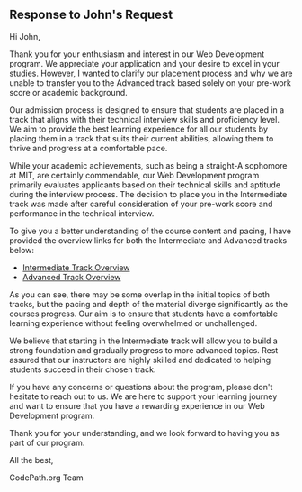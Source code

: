 ## Response to John's Request

Hi John,

Thank you for your enthusiasm and interest in our Web Development program. We appreciate your application and your desire to excel in your studies. However, I wanted to clarify our placement process and why we are unable to transfer you to the Advanced track based solely on your pre-work score or academic background.

Our admission process is designed to ensure that students are placed in a track that aligns with their technical interview skills and proficiency level. We aim to provide the best learning experience for all our students by placing them in a track that suits their current abilities, allowing them to thrive and progress at a comfortable pace.

While your academic achievements, such as being a straight-A sophomore at MIT, are certainly commendable, our Web Development program primarily evaluates applicants based on their technical skills and aptitude during the interview process. The decision to place you in the Intermediate track was made after careful consideration of your pre-work score and performance in the technical interview.

To give you a better understanding of the course content and pacing, I have provided the overview links for both the Intermediate and Advanced tracks below:

- [Intermediate Track Overview](https://courses.codepath.org/snippets/web102/syllabus)
- [Advanced Track Overview](https://courses.codepath.org/snippets/web103/syllabus)

As you can see, there may be some overlap in the initial topics of both tracks, but the pacing and depth of the material diverge significantly as the courses progress. Our aim is to ensure that students have a comfortable learning experience without feeling overwhelmed or unchallenged.

We believe that starting in the Intermediate track will allow you to build a strong foundation and gradually progress to more advanced topics. Rest assured that our instructors are highly skilled and dedicated to helping students succeed in their chosen track.

If you have any concerns or questions about the program, please don't hesitate to reach out to us. We are here to support your learning journey and want to ensure that you have a rewarding experience in our Web Development program.

Thank you for your understanding, and we look forward to having you as part of our program.

All the best,

CodePath.org Team

